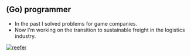 ## (Go) programmer

- In the past I solved problems for game companies. 
- Now I'm working on the transition to sustainable freight in the logistics
industry.

[![reefer](https://raw.github.com/insmo/insmo/master/container-chassie.jpg?sanitize=true)](https://insmo.com)
